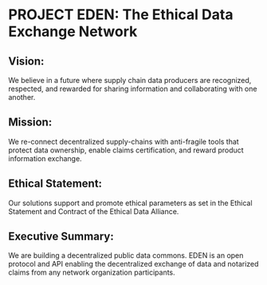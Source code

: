 # PROJECT EDEN: The Ethical Data Exchange Network

## Vision:

We believe in a future where supply chain data producers are recognized, respected, and rewarded for sharing information and collaborating with one another.

## Mission:

We re-connect decentralized supply-chains with anti-fragile tools that protect data ownership, enable claims certification, and reward product information exchange.

## Ethical Statement:

Our solutions support and promote ethical parameters as set in the Ethical Statement and Contract of the Ethical Data Alliance.

## Executive Summary: 

We are building a decentralized public data commons. EDEN is an open protocol and API enabling the decentralized exchange of data and notarized claims from any network organization participants. 
